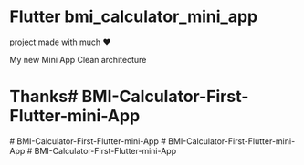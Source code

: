 # Flutter bmi_calculator_mini_app
project made with much ❤️

My new Mini App Clean architecture


# Thanks#   B M I - C a l c u l a t o r - F i r s t - F l u t t e r - m i n i - A p p  
 #   B M I - C a l c u l a t o r - F i r s t - F l u t t e r - m i n i - A p p  
 #   B M I - C a l c u l a t o r - F i r s t - F l u t t e r - m i n i - A p p  
 #   B M I - C a l c u l a t o r - F i r s t - F l u t t e r - m i n i - A p p  
 